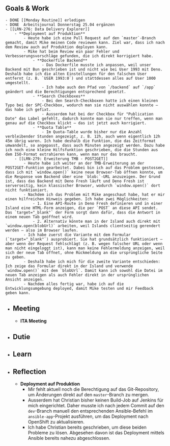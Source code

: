 ## Goals & Work
	- DONE [[Monday Routine]] erledigen
	- DONE  Arbeitsjournal Donnerstag 25.04 ergänzen
	- [[LRN-276: Data Delivery Explorer]]
		- **Deployment auf Produktion**
			- Heute habe ich eine Pull Request auf den `master`-Branch gemacht, damit Mike meinen Code reviewen kann. Ziel war, dass ich nach dem Review auch auf Produktion deployen kann.
			- Mike hat beim Review ein paar Fehler und Verbesserungsvorschläge gefunden, die ich direkt korrigiert habe.
				- **Dockerfile Backend**
					- Das Dockerfile musste ich anpassen, weil unser Backend mit Bun geschrieben ist und nicht wie bei User 1993 mit Deno. Deshalb habe ich die alten Einstellungen für den falschen User entfernt (z. B. `USER 1993:0`) und stattdessen alles auf User 1000 umgestellt.
					- Ich habe auch den Pfad von `/backend` auf `/app` geändert und die Berechtigungen entsprechend gesetzt.
				- **Search Checkboxes**
					- Bei den Search-Checkboxen hatte ich einen kleinen Typo bei der SPC-Checkbox, wodurch man sie nicht auswählen konnte – das habe ich gefixt.
					- Ausserdem hat bei der Checkbox für "Publication Date" das Label gefehlt, dadurch konnte man sie nur treffen, wenn man genau auf die Checkbox klickt – das ist jetzt auch korrigiert.
				- **Quota Table**
					- Im Quota-Table wurde bisher nur die Anzahl verbleibender Stunden angezeigt, z. B. 12h, auch wenn eigentlich 12h 45m übrig waren. Ich habe deshalb die Funktion, die das Zeitformat umwandelt, so angepasst, dass auch Minuten angezeigt werden. Dazu habe ich noch eine kleine Hilfsfunktion geschrieben, die die Stunden aus dem ISO-Format extrahieren kann, wenn man nur das braucht.
		- [[LRN-279: Erweiterung TMB - POST2GET]]
			- Heute habe ich weiter an der TMB-Erweiterung an der POST2GET-Funktion gearbeitet. Dabei bin ich auf das Problem gestossen, dass ich mit `window.open()` keine neue Browser-Tab öffnen konnte, um die Response vom Backend über eine `blob:`-URL anzuzeigen. Der Grund ist, dass das Backend mit Deno Fresh läuft und Deno Fresh ist serverseitig, kein klassischer Browser, wodurch `window.open()` dort nicht funktioniert.
			- Nachdem ich das Problem mit Mike angeschaut habe, hat er mir einen hilfreichen Hinweis gegeben. Ich habe zwei Möglichkeiten:
				- 1. Eine API-Route in Deno Fresh definieren und in einer Island eine HTML-Form anzeigen, die per `POST` an diese API sendet. Das `target="_blank"` der Form sorgt dann dafür, dass die Antwort in einem neuen Tab geöffnet wird.
				- 2. Alternativ könnte man in der Island auch direkt mit `window.open(blobUrl)` arbeiten, weil Islands clientseitig gerendert werden – also im Browser laufen.
			- Ich habe zuerst die Variante mit dem Formular (`target="_blank"`) ausprobiert. Sie hat grundsätzlich funktioniert – aber wenn der Request fehlschlägt (z. B. wegen falscher URL oder wenn man nicht eingeloggt ist), kann man keine Fehlermeldung anzeigen, weil sich der neue Tab öffnet, ohne Rückmeldung an die ursprüngliche Seite zu geben.
			- Deshalb habe ich mich für die zweite Variante entschieden: Ich zeige das Formular direkt in der Island und verwende `window.open()` mit dem `blobUrl`. Damit kann ich sowohl die Datei im neuen Tab anzeigen als auch Fehler direkt in der ursprünglichen Ansicht anzeigen.
			- Nachdem alles fertig war, habe ich auf die Entwicklungsumgebung deployed, damit Mike testen und mir Feedback geben kann.
- ## Meeting
	- **ITA Meeting**
- ## Dutie
- ## Learn
- ## Reflection
	- **Deployment auf Produktion**
		- Mir fehlt aktuell noch die Berechtigung auf das Git-Repository, um Änderungen direkt auf den `master`-Branch zu mergen.
		- Ausserdem hat Christian bisher keinen Build-Job auf Jenkins für mich eingerichtet. Daher musste ich nach jedem Commit auf den `dev`-Branch manuell den entsprechenden Ansible-Befehl im `ansible-app`-Projekt ausführen, um das Deployment nach OpenShift zu aktualisieren.
		- Ich habe Christian bereits geschrieben, um diese beiden Probleme zu lösen. Abgesehen davon ist das Deployment mittels Ansible bereits nahezu abgeschlossen.